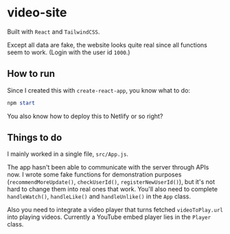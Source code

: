 # video-site

Built with `React` and `TailwindCSS`.

Except all data are fake, the website looks quite real since all functions seem to work. (Login with the user id `1000`.)

## How to run

Since I created this with `create-react-app`, you know what to do:

```powershell
npm start
```

You also know how to deploy this to Netlify or so right?

## Things to do

I mainly worked in a single file, `src/App.js`.

The app hasn't been able to communicate with the server through APIs now. I wrote some fake functions for demonstration purposes (`recommendMoreUpdate()`, `checkUserId()`, `registerNewUserId()`), but it's not hard to change them into real ones that work. You'll also need to complete `handleWatch()`, `handleLike()` and `handleUnlike()` in the `App` class.

Also you need to integrate a video player that turns fetched `videoToPlay.url` into playing videos. Currently a YouTube embed player lies in the `Player` class.
